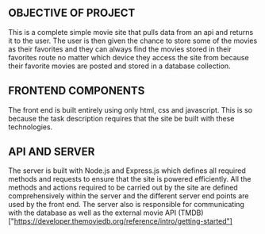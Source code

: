 ## OBJECTIVE OF PROJECT

This is a complete simple movie site that pulls data from an api and returns it to the user. The user is then given the chance to store some of the movies as their favorites and they can always find the movies stored in their favorites route no matter which device they access the site from because their favorite movies are posted and stored in a database collection.

## FRONTEND COMPONENTS

The front end is built entirely using only html, css and javascript. This is so because the task description requires that the site be built with these technologies.

## API AND SERVER

The server is built with Node.js and Express.js which defines all required methods and requests to ensure that the site is powered efficiently.
All the methods and actions required to be carried out by the site are defined comprehensively within the server and the different server end points are used by the front end.
The server also is responsible for communicating with the database as well as the external movie API (TMDB)["https://developer.themoviedb.org/reference/intro/getting-started"]

